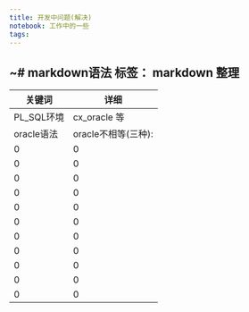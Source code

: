 ```yaml
---
title: 开发中问题(解决)
notebook: 工作中的一些
tags:
---
```


~# markdown语法
标签： markdown 整理
---
| 关键词| 详细|
|--- | ---|
| PL_SQL环境 |  cx_oracle 等|
| oracle语法 | oracle不相等(三种):|
| 0| 0|
| 0| 0|
| 0| 0|
| 0| 0|
| 0| 0|
| 0| 0|
| 0| 0|
| 0| 0|
| 0| 0|
| 0| 0|
| 0| 0|


